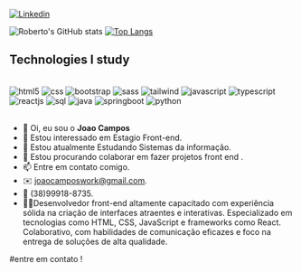 
[![Linkedin](https://img.shields.io/badge/LinkedIn-0077B5?style=for-the-badge&logo=linkedin&logoColor=white)](https://www.linkedin.com/in/jo%C3%A3o-campos-3377b8205?trk=contact-info)


![Roberto's GitHub stats](https://github-readme-stats.vercel.app/api?username=Joaocamposwork&show_icons=true&theme=Dracula)
[![Top Langs](https://github-readme-stats.vercel.app/api/top-langs/?username=Joaocamposwork&layout=compact)](https://github.com/anuraghazra/github-readme-stats)

## Technologies I study
<div style="display: inline_block"><br/>
  <img src="https://img.shields.io/badge/HTML5-E34F26?style=for-the-badge&logo=html5&logoColor=white" alt="html5" />
  <img src="https://img.shields.io/badge/CSS3-1572B6?style=for-the-badge&logo=css3&logoColor=white" alt="css" />
  <img src="https://img.shields.io/badge/Bootstrap-563D7C?style=for-the-badge&logo=bootstrap&logoColor=white" alt="bootstrap" />
  <img src="https://img.shields.io/badge/Sass-CC6699?style=for-the-badge&logo=sass&logoColor=white" alt="sass" />
  <img src="https://img.shields.io/badge/Tailwind_CSS-38B2AC?style=for-the-badge&logo=tailwind-css&logoColor=white" alt="tailwind" />
  <img src="https://img.shields.io/badge/JavaScript-F7DF1E?style=for-the-badge&logo=javascript&logoColor=black" alt="javascript" />
  <img src="https://img.shields.io/badge/TypeScript-007ACC?style=for-the-badge&logo=typescript&logoColor=white" alt="typescript" />
  <img src="https://img.shields.io/badge/React-20232A?style=for-the-badge&logo=react&logoColor=61DAFB" alt="reactjs" />
  <img src="https://img.shields.io/badge/MySQL-005C84?style=for-the-badge&logo=mysql&logoColor=white" alt="sql" />
  <img src="https://img.shields.io/badge/Java-ED8B00?style=for-the-badge&logo=openjdk&logoColor=white" alt="java" />
  <img src="https://img.shields.io/badge/Spring-6DB33F?style=for-the-badge&logo=spring&logoColor=white" alt="springboot" />
  <img src="https://img.shields.io/badge/Python-14354C?style=for-the-badge&logo=python&logoColor=white" alt="python" />
</div><br/>


- 👋 Oi, eu sou o <b>Joao Campos </b>
- 👀 Estou interessado em Estagio Front-end.
- 🌱 Estou atualmente Estudando Sistemas da informação.
- 💞️ Estou procurando colaborar em fazer projetos front end .
- 📫 Entre em contato comigo.
- ✉️ joaocamposwork@gmail.com.
- 📱 (38)99918-8735.
- 🧑‍💻Desenvolvedor front-end altamente
  capacitado com experiência sólida
  na criação de interfaces atraentes
  e interativas. Especializado em
  tecnologias como HTML, CSS,
  JavaScript e frameworks como React.
  Colaborativo, com habilidades de
  comunicação eficazes e foco na
  entrega de soluções de alta qualidade.

#entre em contato ! 
